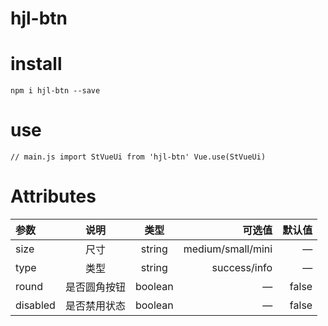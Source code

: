 # hjl-btn
# install
`npm i hjl-btn --save`
# use
``
// main.js
import StVueUi from 'hjl-btn'
Vue.use(StVueUi)
``
# Attributes
|参数|说明|类型|可选值|默认值|
|:---|:--:|:--:|---:|---:|
|size|尺寸|string|medium/small/mini|—|
|type|类型|string|success/info|—|
|round|是否圆角按钮|boolean|—|false|
|disabled|是否禁用状态|boolean|—|false|